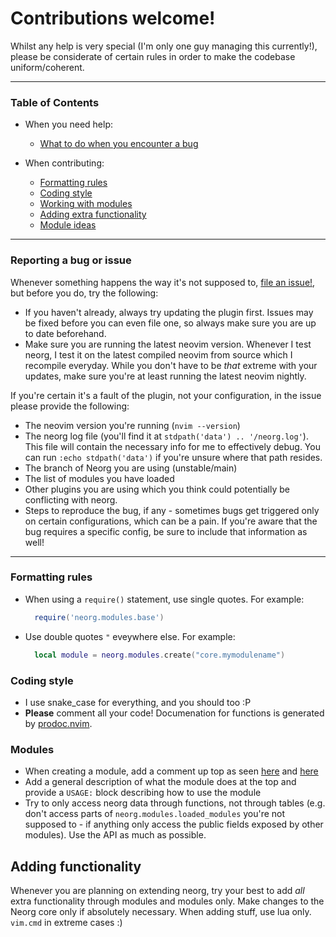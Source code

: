 # Contributions welcome!
Whilst any help is very special (I'm only one guy managing this currently!), please be considerate of certain rules in order to make the codebase uniform/coherent.

---
### Table of Contents

- When you need help:
  - [What to do when you encounter a bug](#reporting-a-bug-or-issue)

- When contributing:
  - [Formatting rules](#formatting-rules)
  - [Coding style](#coding-style)
  - [Working with modules](#modules)
  - [Adding extra functionality](#adding-functionality)
  - [Module ideas](#ideas-for-modules-if-you-dont-have-any)
---

### Reporting a bug or issue
Whenever something happens the way it's not supposed to, [file an issue!](https://github.com/Vhyrro/neorg/issues/new/choose), but before you do, try the following:
- If you haven't already, always try updating the plugin first. Issues may be fixed before you can even file one, so always make sure you are up to date beforehand.
- Make sure you are running the latest neovim version. Whenever I test neorg, I test it on the latest compiled neovim from source which I recompile everyday. While you don't have to be *that* extreme with your updates, make sure you're at least running the latest neovim nightly.

If you're certain it's a fault of the plugin, not your configuration, in the issue please provide the following:
- The neovim version you're running (`nvim --version`)
- The neorg log file (you'll find it at `stdpath('data') .. '/neorg.log'`). This file will contain the necessary info for me to effectively debug. 
  You can run `:echo stdpath('data')` if you're unsure where that path resides.
- The branch of Neorg you are using (unstable/main)
- The list of modules you have loaded
- Other plugins you are using which you think could potentially be conflicting with neorg.
- Steps to reproduce the bug, if any - sometimes bugs get triggered only on certain configurations, which can be a pain. If you're aware that the bug requires a specific config, be sure to include that information as well!

---

### Formatting rules
- When using a `require()` statement, use single quotes. For example:
  ```lua
    require('neorg.modules.base')
  ```
- Use double quotes `"` eveywhere else. For example:
  ```lua
    local module = neorg.modules.create("core.mymodulename")
  ```
  
### Coding style
- I use snake_case for everything, and you should too :P
- **Please** comment all your code! Documenation for functions is generated by [prodoc.nvim](https://github.com/glepnir/prodoc.nvim).

### Modules
- When creating a module, add a comment up top as seen [here](/lua/neorg/modules/core/autocommands/module.lua) and [here](/lua/neorg/modules/core/keybinds/module.lua)
- Add a general description of what the module does at the top and provide a `USAGE:` block describing how to use the module
- Try to only access neorg data through functions, not through tables (e.g. don't access parts of `neorg.modules.loaded_modules` you're not supposed to - if anything only access the public fields exposed by other modules). Use the API as much as possible.

## Adding functionality
Whenever you are planning on extending neorg, try your best to add *all* extra functionality through modules and modules only. Make changes to the Neorg core only if absolutely necessary.
When adding stuff, use lua only. `vim.cmd` in extreme cases :)
